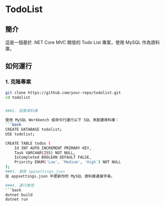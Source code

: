 # TodoList

## 簡介
這是一個基於 .NET Core MVC 開發的 Todo List 專案，使用 MySQL 作為資料庫。

## 如何運行

### 1. 克隆專案

```bash
git clone https://github.com/your-repo/todolist.git
cd todolist


###2. 設置資料庫

使用 MySQL Workbench 或命令行運行以下 SQL 來創建資料庫：
```bash
CREATE DATABASE todolist;
USE todolist;

CREATE TABLE todos (
    Id INT AUTO_INCREMENT PRIMARY KEY,
    Task VARCHAR(255) NOT NULL,
    IsCompleted BOOLEAN DEFAULT FALSE,
    Priority ENUM('Low', 'Medium', 'High') NOT NULL
);
###3. 更新 appsettings.json
在 appsettings.json 中更新你的 MySQL 資料庫連接字串。

###4. 運行應用
```bash
dotnet build
dotnet run
